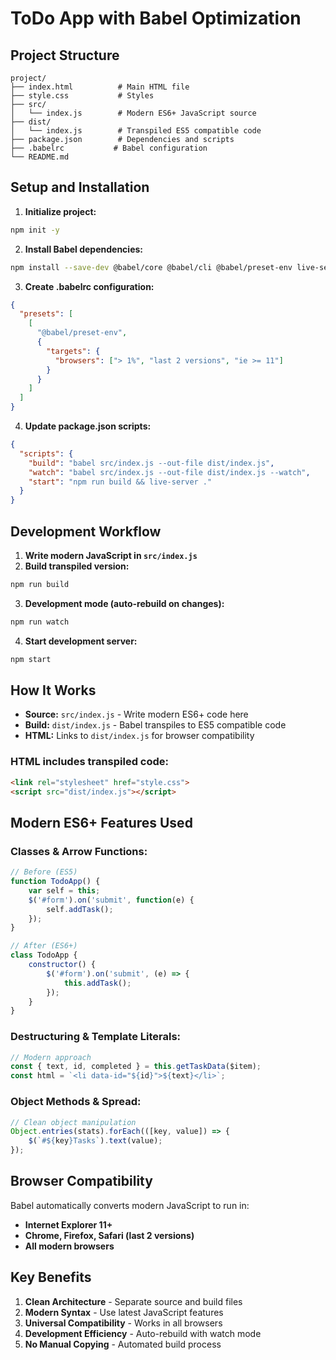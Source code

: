 # ToDo App with Babel Optimization

## Project Structure

```
project/
├── index.html          # Main HTML file
├── style.css           # Styles
├── src/
│   └── index.js        # Modern ES6+ JavaScript source
├── dist/
│   └── index.js        # Transpiled ES5 compatible code
├── package.json        # Dependencies and scripts
├── .babelrc           # Babel configuration
└── README.md
```

## Setup and Installation

1. **Initialize project:**
```bash
npm init -y
```

2. **Install Babel dependencies:**
```bash
npm install --save-dev @babel/core @babel/cli @babel/preset-env live-server
```

3. **Create .babelrc configuration:**
```json
{
  "presets": [
    [
      "@babel/preset-env",
      {
        "targets": {
          "browsers": ["> 1%", "last 2 versions", "ie >= 11"]
        }
      }
    ]
  ]
}
```

4. **Update package.json scripts:**
```json
{
  "scripts": {
    "build": "babel src/index.js --out-file dist/index.js",
    "watch": "babel src/index.js --out-file dist/index.js --watch",
    "start": "npm run build && live-server ."
  }
}
```

## Development Workflow

1. **Write modern JavaScript in `src/index.js`**
2. **Build transpiled version:**
```bash
npm run build
```

3. **Development mode (auto-rebuild on changes):**
```bash
npm run watch
```

4. **Start development server:**
```bash
npm start
```

## How It Works

- **Source:** `src/index.js` - Write modern ES6+ code here
- **Build:** `dist/index.js` - Babel transpiles to ES5 compatible code
- **HTML:** Links to `dist/index.js` for browser compatibility

### HTML includes transpiled code:
```html
<link rel="stylesheet" href="style.css">
<script src="dist/index.js"></script>
```

## Modern ES6+ Features Used

### Classes & Arrow Functions:
```javascript
// Before (ES5)
function TodoApp() {
    var self = this;
    $('#form').on('submit', function(e) {
        self.addTask();
    });
}

// After (ES6+)
class TodoApp {
    constructor() {
        $('#form').on('submit', (e) => {
            this.addTask();
        });
    }
}
```

### Destructuring & Template Literals:
```javascript
// Modern approach
const { text, id, completed } = this.getTaskData($item);
const html = `<li data-id="${id}">${text}</li>`;
```

### Object Methods & Spread:
```javascript
// Clean object manipulation
Object.entries(stats).forEach(([key, value]) => {
    $(`#${key}Tasks`).text(value);
});
```

## Browser Compatibility

Babel automatically converts modern JavaScript to run in:
- **Internet Explorer 11+**
- **Chrome, Firefox, Safari (last 2 versions)**
- **All modern browsers**

## Key Benefits

1. **Clean Architecture** - Separate source and build files
2. **Modern Syntax** - Use latest JavaScript features
3. **Universal Compatibility** - Works in all browsers
4. **Development Efficiency** - Auto-rebuild with watch mode
5. **No Manual Copying** - Automated build process